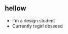 ## hellow

<!--
**isazipfile/isazipfile** is a ✨ _special_ ✨ repository because its `README.md` (this file) appears on your GitHub profile.

Here are some ideas to get you started: -->

- I'm a design student
- Currently tvgirl obssesd
